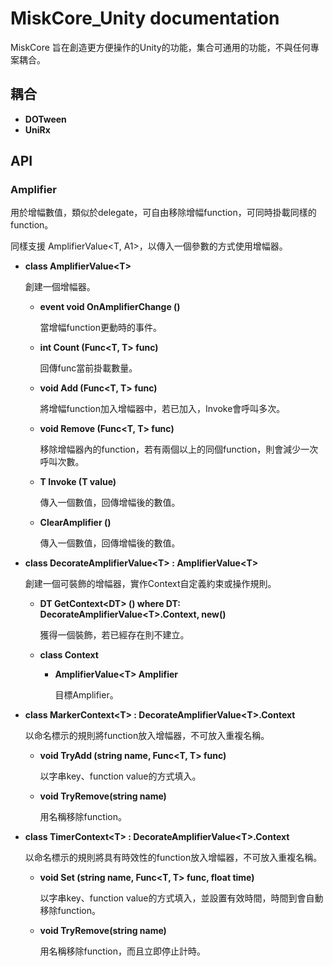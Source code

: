 # MiskCore_Unity documentation

MiskCore 旨在創造更方便操作的Unity的功能，集合可通用的功能，不與任何專案耦合。

## 耦合
* **DOTween**
* **UniRx**

## API

### Amplifier
用於增幅數值，類似於delegate，可自由移除增幅function，可同時掛載同樣的function。

同樣支援 AmplifierValue\<T, A1\>，以傳入一個參數的方式使用增幅器。

  * **class AmplifierValue\<T\>**

    創建一個增幅器。
    
    + **event void OnAmplifierChange ()**
      
      當增幅function更動時的事件。
    
    + **int Count (Func<T, T> func)**
      
      回傳func當前掛載數量。
    
    + **void Add (Func<T, T> func)**
      
      將增幅function加入增幅器中，若已加入，Invoke會呼叫多次。
    
    + **void Remove (Func<T, T> func)**
      
      移除增幅器內的function，若有兩個以上的同個function，則會減少一次呼叫次數。
    
    + **T Invoke (T value)**
      
      傳入一個數值，回傳增幅後的數值。
    
    + **ClearAmplifier ()**
      
      傳入一個數值，回傳增幅後的數值。
      
      
  * **class DecorateAmplifierValue\<T\> : AmplifierValue\<T\>**

    創建一個可裝飾的增幅器，實作Context自定義約束或操作規則。
    
    + **DT GetContext\<DT\> () where DT: DecorateAmplifierValue\<T\>.Context, new()**
      
      獲得一個裝飾，若已經存在則不建立。
    
    + **class Context**
    
        + **AmplifierValue\<T\> Amplifier**
      
          目標Amplifier。
      
      
  * **class MarkerContext\<T\> : DecorateAmplifierValue\<T\>.Context**

    以命名標示的規則將function放入增幅器，不可放入重複名稱。
    
    + **void TryAdd (string name, Func<T, T> func)**
      
      以字串key、function value的方式填入。
    
    + **void TryRemove(string name)**
      
      用名稱移除function。
      
      
  * **class TimerContext\<T\> : DecorateAmplifierValue\<T\>.Context**

    以命名標示的規則將具有時效性的function放入增幅器，不可放入重複名稱。
    
    + **void Set (string name, Func<T, T> func, float time)**
      
      以字串key、function value的方式填入，並設置有效時間，時間到會自動移除function。
    
    + **void TryRemove(string name)**
      
      用名稱移除function，而且立即停止計時。
    
